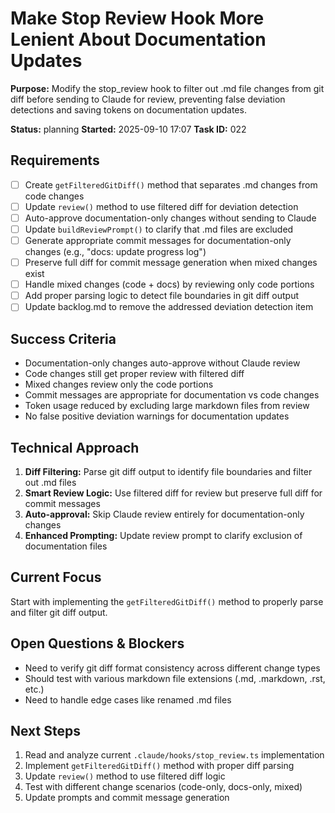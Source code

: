 # Make Stop Review Hook More Lenient About Documentation Updates

**Purpose:** Modify the stop_review hook to filter out .md file changes from git diff before sending to Claude for review, preventing false deviation detections and saving tokens on documentation updates.

**Status:** planning
**Started:** 2025-09-10 17:07
**Task ID:** 022

## Requirements
- [ ] Create `getFilteredGitDiff()` method that separates .md changes from code changes
- [ ] Update `review()` method to use filtered diff for deviation detection
- [ ] Auto-approve documentation-only changes without sending to Claude
- [ ] Update `buildReviewPrompt()` to clarify that .md files are excluded
- [ ] Generate appropriate commit messages for documentation-only changes (e.g., "docs: update progress log")
- [ ] Preserve full diff for commit message generation when mixed changes exist
- [ ] Handle mixed changes (code + docs) by reviewing only code portions
- [ ] Add proper parsing logic to detect file boundaries in git diff output
- [ ] Update backlog.md to remove the addressed deviation detection item

## Success Criteria
- Documentation-only changes auto-approve without Claude review
- Code changes still get proper review with filtered diff
- Mixed changes review only the code portions
- Commit messages are appropriate for documentation vs code changes
- Token usage reduced by excluding large markdown files from review
- No false positive deviation warnings for documentation updates

## Technical Approach
1. **Diff Filtering:** Parse git diff output to identify file boundaries and filter out .md files
2. **Smart Review Logic:** Use filtered diff for review but preserve full diff for commit messages
3. **Auto-approval:** Skip Claude review entirely for documentation-only changes
4. **Enhanced Prompting:** Update review prompt to clarify exclusion of documentation files

## Current Focus
Start with implementing the `getFilteredGitDiff()` method to properly parse and filter git diff output.

## Open Questions & Blockers
- Need to verify git diff format consistency across different change types
- Should test with various markdown file extensions (.md, .markdown, .rst, etc.)
- Need to handle edge cases like renamed .md files

## Next Steps
1. Read and analyze current `.claude/hooks/stop_review.ts` implementation
2. Implement `getFilteredGitDiff()` method with proper diff parsing
3. Update `review()` method to use filtered diff logic
4. Test with different change scenarios (code-only, docs-only, mixed)
5. Update prompts and commit message generation
